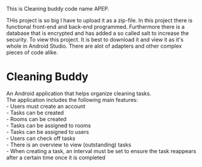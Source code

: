 This is Cleaning buddy code name APEP.

THis project is so big I have to upload it as a zip-file. 
In this project there is functional front-end and back-end programmed. Furthermore there is a database that is encrypted and has added a so called salt to increase the security.
To view this project. It is best to download it and view it as it's whole in Android Studio. There are alot of adapters and other complex pieces of code alike.

# Cleaning Buddy

An Android application that helps organize cleaning tasks. <br />
The application includes the following main features: <br />
    - Users must create an account <br />
    - Tasks can be created <br />
    - Rooms can be created <br />
    - Tasks can be assigned to rooms <br />
    - Tasks can be assigned to users <br />
    - Users can check off tasks <br />
    - There is an overview to view (outstanding) tasks <br />
    - When creating a task, an interval must be set to ensure the task reappears after a certain time once it is completed <br />
